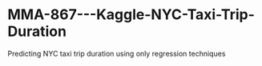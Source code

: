 # MMA-867---Kaggle-NYC-Taxi-Trip-Duration
Predicting NYC taxi trip duration using only regression techniques
